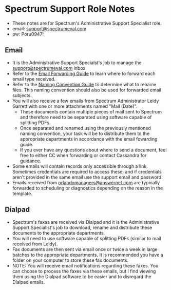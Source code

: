 # Spectrum Support Role Notes

- These notes are for Spectrum's Administrative Support Specialist role.
- email: support@spectrumeval.com
- pw: Poru0947!

## Email

- It is the Administrative Support Specialst's job to manage the support@spectrumeval.com inbox.
- Refer to the [Email Forwarding Guide](https://docs.google.com/document/d/1_FChdWbUHiZTNa_ynfq8n2owKMKgxQtFMSFdYvoCZxE/edit) to learn where to forward each email type received.
- Refer to the [Naming Convention Guide](https://docs.google.com/document/d/1ppDsIhXifJeDZ9yeRdJAMxI5QP675jFPNutM84JQFrg/edit) to determine what to rename files. This naming convention should also be used for forwarded email subjects.
- You will also receive a few emails from Spectrum Administrator Leidy Garrett with one or more attachments named "Mail (Date)".
  - These documents contain multiple pieces of mail sent to Spectrum and therefore need to be separated using software capable of splitting PDFs.
  - Once separated and renamed using the previously mentioned naming convention, your task will be to distribute them to the appropriate departments in accordance with the email fowarding guide.
  - If you ever have any questions about where to send a document, feel free to either CC when forwarding or contact Cassandra for guidance.
- Some emails will contain records only accessible through a link. Sometimes credentials are required to access these, and if credentials aren't provided in the same email use the support email and password.
- Emails received from orlandomanagers@answernet.com are typically forwarded to scheduling or diagnostics depending on the reason in the template.

## Dialpad

- Spectrum's faxes are received via Dialpad and it is the Administrative Support Specialist's job to download, rename and distribute these documents to the appropriate departments.
- You will need to use software capable of splitting PDFs (similar to mail received from Leidy).
- Fax documents are then sent via email once or twice a week in large batches to the appropriate departments. It is recommended you have a folder on your computer to store these fax documents.
- NOTE: You will receive email notifications regarding these faxes. You can choose to process the faxes via these emails, but I find viewing them using the Dialpad software to be easier and to disregard the Dialpad emails.
